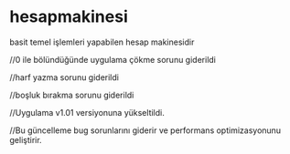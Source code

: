 # hesapmakinesi

basit temel işlemleri yapabilen hesap makinesidir

//0 ile bölündüğünde uygulama çökme sorunu giderildi

//harf yazma sorunu giderildi 

//boşluk bırakma sorunu giderildi

//Uygulama v1.01 versiyonuna yükseltildi.

//Bu güncelleme bug sorunlarını giderir ve performans optimizasyonunu geliştirir.
